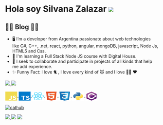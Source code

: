  # Hola soy Silvana Zalazar <img src="https://media.giphy.com/media/hvRJCLFzcasrR4ia7z/giphy.gif" width="25px">
 
 ## 👱‍♀️ Blog 👱‍♀️ 
- 🖥️ I’m a developer from Argentina passionate about web technologies like C#, C++, .net, react, python, angular, mongoDB, javascript, Node Js, HTML5 and Css.
- 🌺 I'm learning a Full Stack Node JS course with Digital House.
- 👯 I seek to collaborate and participate in projects of all kinds that help me add experience.
- ✨ Funny Fact: I love 🐈 , I love every kind of 🐱 and I love 👩‍💻 ❤️

<a href="https://github.com/silvanaZ">
  <img height="180em" src="https://github-readme-stats.vercel.app/api?username=silvanaZ&show_icons=true&theme=radical"/>
  <img height="180em" src="https://github-readme-stats.vercel.app/api/top-langs/?username=silvanaZ&layout=compact&langs_count=7&theme=dracula"/>
</div>

<div style="display: inline_block"><br>
  <img align="center" alt="Sil-Js" height="30" width="40" src="https://raw.githubusercontent.com/devicons/devicon/master/icons/javascript/javascript-plain.svg">
  <img align="center" alt="Sil-Ts" height="30" width="40" src="https://raw.githubusercontent.com/devicons/devicon/master/icons/typescript/typescript-plain.svg">
  <img align="center" alt="Sil-React" height="30" width="40" src="https://raw.githubusercontent.com/devicons/devicon/master/icons/react/react-original.svg">
  <img align="center" alt="Sil-HTML" height="30" width="40" src="https://raw.githubusercontent.com/devicons/devicon/master/icons/html5/html5-original.svg">
  <img align="center" alt="Sil-CSS" height="30" width="40" src="https://raw.githubusercontent.com/devicons/devicon/master/icons/css3/css3-original.svg">
  <img align="center" alt="Sil-Python" height="30" width="40" src="https://raw.githubusercontent.com/devicons/devicon/master/icons/python/python-original.svg">
  <img align="center" alt="Sil-Csharp" height="30" width="40" src="https://raw.githubusercontent.com/devicons/devicon/master/icons/csharp/csharp-original.svg">
</div>
 
 
![cathub](https://user-images.githubusercontent.com/90283693/148618281-ae082bf6-52f6-4e44-861b-0ff31f6bc128.gif)

<div> 
   <a href="mailto:silvana.blaq@gmail.com" target="_blank"><img src="https://img.shields.io/badge/Gmail-D14836?style=for-the-badge&logo=gmail&logoColor=white" target="_blank">   </a> 
  <a href ="https://www.linkedin.com/in/silvana-rocio-zalazar-8b107221b/" target="_blank"><img src="https://img.shields.io/badge/LinkedIn-0077B5?style=for-the-badge&logo=linkedin&logoColor=white" target="_blank"></a>
  <a href="https://wa.me/+541133614555" target="_blank"><img src="https://img.shields.io/badge/WhatsApp-25D366?style=for-the-badge&logo=whatsapp&logoColor=white" target="_blank"></a>
</div>
